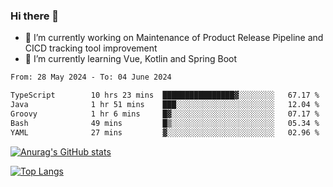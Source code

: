 ### Hi there 👋

- 🔭 I’m currently working on Maintenance of Product Release Pipeline and CICD tracking tool improvement
- 🌱 I’m currently learning Vue, Kotlin and Spring Boot

<!--START_SECTION:waka-->

```txt
From: 28 May 2024 - To: 04 June 2024

TypeScript        10 hrs 23 mins  ████████████████▓░░░░░░░░   67.17 %
Java              1 hr 51 mins    ███░░░░░░░░░░░░░░░░░░░░░░   12.04 %
Groovy            1 hr 6 mins     █▓░░░░░░░░░░░░░░░░░░░░░░░   07.17 %
Bash              49 mins         █▒░░░░░░░░░░░░░░░░░░░░░░░   05.34 %
YAML              27 mins         ▓░░░░░░░░░░░░░░░░░░░░░░░░   02.96 %
```

<!--END_SECTION:waka-->

[![Anurag's GitHub stats](https://github-readme-stats.vercel.app/api?username=yunhao981&show_icons=true&theme=solarized-dark)](https://github.com/anuraghazra/github-readme-stats)

[![Top Langs](https://github-readme-stats.vercel.app/api/top-langs/?username=yunhao981&theme=solarized-dark&layout=compact)](https://github.com/anuraghazra/github-readme-stats)

<!--
**yunhao981/yunhao981** is a ✨ _special_ ✨ repository because its `README.md` (this file) appears on your GitHub profile.

Here are some ideas to get you started:

- 🔭 I’m currently working on Maintenance of Release Pipeline and CICD tracking tool improvement
- 🌱 I’m currently learning Vue, Kotlin and Spring Boot
- 👯 I’m looking to collaborate on ...
- 🤔 I’m looking for help with ...
- 💬 Ask me about ...
- 📫 How to reach me: ...
- 😄 Pronouns: ...
- ⚡ Fun fact: ...
-->


